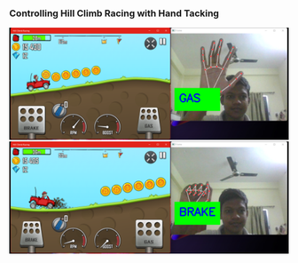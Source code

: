 <h3>Controlling Hill Climb Racing with Hand Tacking</h3>
<img src="./gas.png" />
<img src="./brake.png" />